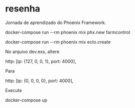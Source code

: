 # resenha
Jornada de aprendizado do Phoenix Framework.


docker-compose run --rm phoenix mix phx.new farmcontrol

docker-compose run --rm phoenix mix ecto.create

No arquivo dev.exs, altere

http: [ip: {127, 0, 0, 1}, port: 4000],

Para

http: [ip: {0, 0, 0, 0}, port: 4000],

Execute

docker-compose up